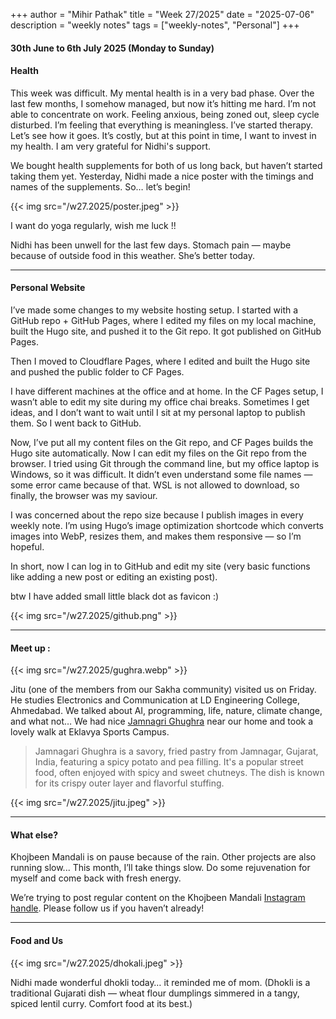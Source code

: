 +++
author = "Mihir Pathak"
title = "Week 27/2025"
date = "2025-07-06"
description = "weekly notes"
tags = ["weekly-notes", "Personal"]
+++

#### 30th June to 6th July 2025 (Monday to Sunday)

#### Health

This week was difficult. My mental health is in a very bad phase.
Over the last few months, I somehow managed, but now it’s hitting me hard. I’m not able to concentrate on work.
Feeling anxious, being zoned out, sleep cycle disturbed. I’m feeling that everything is meaningless.
I’ve started therapy. Let’s see how it goes. It’s costly, but at this point in time, I want to invest in my health.
I am very grateful for Nidhi's support.

We bought health supplements for both of us long back, but haven’t started taking them yet.
Yesterday, Nidhi made a nice poster with the timings and names of the supplements.
So… let’s begin!

{{< img src="/w27.2025/poster.jpeg" >}}

I want do yoga regularly, wish me luck !!

Nidhi has been unwell for the last few days. Stomach pain — maybe because of outside food in this weather. She’s better today.

----

#### Personal Website

I’ve made some changes to my website hosting setup. I started with a GitHub repo + GitHub Pages, where I edited my files on my local machine, built the Hugo site, and pushed it to the Git repo. It got published on GitHub Pages.

Then I moved to Cloudflare Pages, where I edited and built the Hugo site and pushed the public folder to CF Pages.

I have different machines at the office and at home. In the CF Pages setup, I wasn’t able to edit my site during my office chai breaks.
Sometimes I get ideas, and I don’t want to wait until I sit at my personal laptop to publish them. So I went back to GitHub.

Now, I’ve put all my content files on the Git repo, and CF Pages builds the Hugo site automatically. Now I can edit my files on the Git repo from the browser.
I tried using Git through the command line, but my office laptop is Windows, so it was difficult. It didn’t even understand some file names — some error came because of that.
WSL is not allowed to download, so finally, the browser was my saviour.

I was concerned about the repo size because I publish images in every weekly note.
I’m using Hugo’s image optimization shortcode which converts images into WebP, resizes them, and makes them responsive — so I’m hopeful.

In short, now I can log in to GitHub and edit my site (very basic functions like adding a new post or editing an existing post).

btw I have added small little black dot as favicon :)

{{< img src="/w27.2025/github.png" >}}


-----

#### Meet up :

{{< img src="/w27.2025/gughra.webp" >}}

Jitu (one of the members from our Sakha community) visited us on Friday. He studies Electronics and Communication at LD Engineering College, Ahmedabad. We talked about AI, programming, life, nature, climate change, and what not… We had nice [Jamnagri Ghughra](https://www.youtube.com/watch?v=DXKNCSkVweU) near our home and took a lovely walk at Eklavya Sports Campus.

> Jamnagari Ghughra is a savory, fried pastry from Jamnagar, Gujarat, India, featuring a spicy potato and pea filling. It's a popular street food, often enjoyed with spicy and sweet chutneys. The dish is known for its crispy outer layer and flavorful stuffing.

{{< img src="/w27.2025/jitu.jpeg" >}}

-----

#### What else?

Khojbeen Mandali is on pause because of the rain. Other projects are also running slow...
This month, I’ll take things slow. Do some rejuvenation for myself and come back with fresh energy.

We’re trying to post regular content on the Khojbeen Mandali [Instagram handle](https://www.instagram.com/khojbeen_mandali/).
Please follow us if you haven’t already!

-----

#### Food and Us

{{< img src="/w27.2025/dhokali.jpeg" >}}


Nidhi made wonderful dhokli today… it reminded me of mom.
(Dhokli is a traditional Gujarati dish — wheat flour dumplings simmered in a tangy, spiced lentil curry. Comfort food at its best.)
